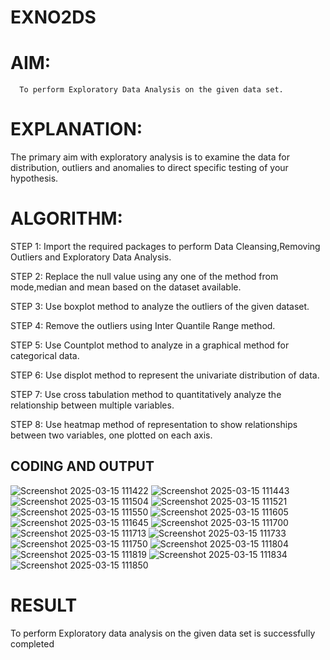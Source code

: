 # EXNO2DS
# AIM:
      To perform Exploratory Data Analysis on the given data set.
      
# EXPLANATION:
  The primary aim with exploratory analysis is to examine the data for distribution, outliers and anomalies to direct specific testing of your hypothesis.
  
# ALGORITHM:
STEP 1: Import the required packages to perform Data Cleansing,Removing Outliers and Exploratory Data Analysis.

STEP 2: Replace the null value using any one of the method from mode,median and mean based on the dataset available.

STEP 3: Use boxplot method to analyze the outliers of the given dataset.

STEP 4: Remove the outliers using Inter Quantile Range method.

STEP 5: Use Countplot method to analyze in a graphical method for categorical data.

STEP 6: Use displot method to represent the univariate distribution of data.

STEP 7: Use cross tabulation method to quantitatively analyze the relationship between multiple variables.

STEP 8: Use heatmap method of representation to show relationships between two variables, one plotted on each axis.

## CODING AND OUTPUT
![Screenshot 2025-03-15 111422](https://github.com/user-attachments/assets/aa10e2c7-cfc6-4b41-952d-0a932ac88ce8)
![Screenshot 2025-03-15 111443](https://github.com/user-attachments/assets/4fdcfa0d-3e27-4975-91fa-399313dfaace)
![Screenshot 2025-03-15 111504](https://github.com/user-attachments/assets/98314c95-8644-47f6-bc8a-4930e3c77434)
![Screenshot 2025-03-15 111521](https://github.com/user-attachments/assets/7e1fe1b5-6178-431e-a442-0af6b237a891)
![Screenshot 2025-03-15 111550](https://github.com/user-attachments/assets/7177cf18-6812-47e6-b476-e20456fa8f98)
![Screenshot 2025-03-15 111605](https://github.com/user-attachments/assets/0c0866a1-261a-42a4-bef7-917000f23b68)
![Screenshot 2025-03-15 111645](https://github.com/user-attachments/assets/b8152a46-c1bb-4a4d-85d8-be8de66ffa8f)
![Screenshot 2025-03-15 111700](https://github.com/user-attachments/assets/d91b301b-605b-437b-aced-8cc1f021f749)
![Screenshot 2025-03-15 111713](https://github.com/user-attachments/assets/2572fb45-c1a1-466b-88ad-70916472d5fa)
![Screenshot 2025-03-15 111733](https://github.com/user-attachments/assets/dd24f35e-08ef-421a-9210-6e32668aff44)
![Screenshot 2025-03-15 111750](https://github.com/user-attachments/assets/f84ce992-765d-4cc0-947c-dbe3db95bde7)
![Screenshot 2025-03-15 111804](https://github.com/user-attachments/assets/060076c9-1613-4e78-baf5-8b0871c142e5)
![Screenshot 2025-03-15 111819](https://github.com/user-attachments/assets/cb8ae6d5-5285-4fbd-964a-0a2cdf84d662)
![Screenshot 2025-03-15 111834](https://github.com/user-attachments/assets/d16a937b-de0c-4a16-bd93-c86831fa4644)
![Screenshot 2025-03-15 111850](https://github.com/user-attachments/assets/285d7b77-2b79-450b-8280-a71c23243a32)









# RESULT
To perform Exploratory data analysis on the given data set is successfully completed
